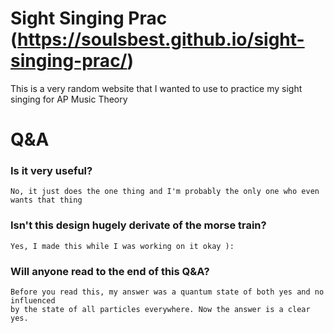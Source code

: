 # Sight Singing Prac (https://soulsbest.github.io/sight-singing-prac/)
This is a very random website that I wanted to use to practice my sight singing for AP Music Theory


# Q&A
### Is it very useful?
    No, it just does the one thing and I'm probably the only one who even wants that thing

### Isn't this design hugely derivate of the morse train?
    Yes, I made this while I was working on it okay ):

### Will anyone read to the end of this Q&A?
    Before you read this, my answer was a quantum state of both yes and no influenced 
    by the state of all particles everywhere. Now the answer is a clear yes.  